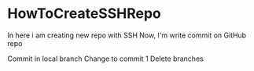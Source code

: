 # HowToCreateSSHRepo
In here i am creating new repo with SSH
Now, I'm write commit on GitHub repo

Commit in local branch
Change to commit 1
Delete branches
